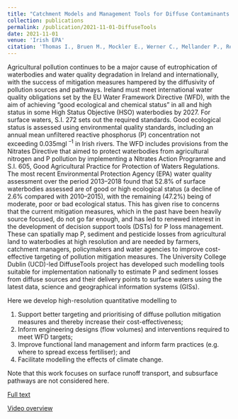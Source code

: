 ```yaml
---
title: "Catchment Models and Management Tools for Diffuse Contaminants (Sediment, Phosphorus and Pesticides): DiffuseTools Project"
collection: publications
permalink: /publication/2021-11-01-DiffuseTools
date: 2021-11-01
venue: 'Irish EPA'
citation: 'Thomas I., Bruen M., Mockler E., Werner C., Mellander P., Reaney S., Rymszewicz A., McGrath G., Eder E., Wade A., Collins A. and Arheimer B. 2021: &quot;Catchment Models and Management Tools for Diffuse Contaminants (Sediment, Phosphorus and Pesticides): DiffuseTools Project&quot; *Irish EPA Research Report no. 396*. ISBN: 978-1-84095-011-8'
---
```

Agricultural pollution continues to be a major cause of eutrophication of waterbodies and water quality degradation in Ireland and internationally, with the success of mitigation measures hampered by the diffusivity of pollution sources and pathways. Ireland must meet international water quality obligations set by the EU Water Framework Directive (WFD), with the aim of achieving “good ecological and chemical status” in all and high status in some High Status Objective (HSO) waterbodies by 2027. For surface waters, S.I. 272 sets out the required standards. Good ecological status is assessed using environmental quality standards, including an annual mean unfiltered reactive phosphorus (P) concentration not exceeding 0.035mgl <sup>–1</sup> in Irish rivers. The WFD includes provisions from the Nitrates Directive that aimed to protect waterbodies from agricultural nitrogen and P pollution by implementing a Nitrates Action Programme and S.I. 605, Good Agricultural Practice for Protection of Waters Regulations. The most recent Environmental Protection Agency (EPA) water quality assessment over the period 2013–2018 found that 52.8% of surface waterbodies assessed are of good or high ecological status (a decline of 2.6% compared with 2010–2015), with the remaining (47.2%) being of moderate, poor or bad ecological status. This has given rise to concerns that the current mitigation measures, which in the past have been heavily source focused, do not go far enough, and has led to renewed interest in the development of decision support tools (DSTs) for P loss management. These can spatially map P, sediment and pesticide losses from agricultural land to waterbodies at high resolution and are needed by farmers, catchment managers, policymakers and water agencies to improve cost-effective targeting of pollution mitigation measures. The University College Dublin (UCD)-led DiffuseTools project has developed such modelling tools suitable for implementation nationally to estimate P and sediment losses from diffuse sources and their delivery points to surface waters using the latest data, science and geographical information systems (GISs).

Here we develop high-resolution quantitative modelling to
1. Support better targeting and prioritising of diffuse pollution mitigation measures and thereby increase their cost-effectiveness;
2. Inform engineering designs (flow volumes) and interventions required to meet WFD targets;
3. Improve functional land management and inform farm practices (e.g. where to spread excess fertiliser); and
4. Facilitate modelling the effects of climate change.

Note that this work focuses on surface runoff transport, and subsurface pathways are not considered here.

[Full text](https://www.epa.ie/publications/research/water/Research_Report_396.pdf)

[Video overview](https://youtu.be/BNEe6rhUUng)
